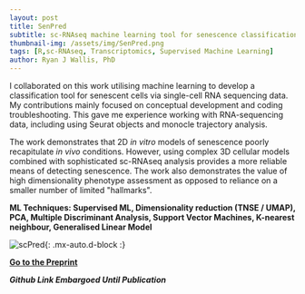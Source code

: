 ```yaml
---
layout: post
title: SenPred
subtitle: sc-RNAseq machine learning tool for senescence classification
thumbnail-img: /assets/img/SenPred.png
tags: [R,sc-RNAseq, Transcriptomics, Supervised Machine Learning]
author: Ryan J Wallis, PhD
---
```


I collaborated on this work utilising machine learning to develop a classification tool for senescent cells via single-cell RNA sequencing data. My contributions mainly focused on conceptual development and coding troubleshooting. This gave me experience working with RNA-sequencing data, including using Seurat objects and monocle trajectory analysis. 

The work demonstrates that 2D _in vitro_ models of senescence poorly recapitulate _in vivo_ conditions. However, using complex 3D cellular models combined with sophisticated sc-RNAseq analysis provides a more reliable means of detecting senescence. The work also demonstrates the value of high dimensionality phenotype assessment as opposed to reliance on a smaller number of limited "hallmarks". 

**ML Techniques: Supervised ML, Dimensionality reduction (TNSE / UMAP), PCA, Multiple Discriminant Analysis,  Support Vector
Machines, K-nearest neighbour, Generalised Linear Model**

![scPred](https://RyanJWallis.github.io/assets/img/SenPred.png){: .mx-auto.d-block :}

<strong><a href="https://www.biorxiv.org/content/10.1101/2023.10.23.563515v1/">Go to the Preprint </a>

**_Github Link Embargoed Until Publication_**
